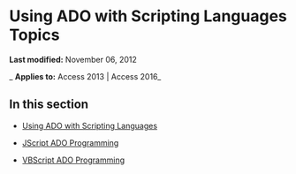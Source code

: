 
# Using ADO with Scripting Languages Topics

 **Last modified:** November 06, 2012

 _ **Applies to:** Access 2013 | Access 2016_

## In this section


- [Using ADO with Scripting Languages](2e163ffb-22fe-36f5-9960-8f6bcb148183.md)
    
- [JScript ADO Programming](2254f111-e6c2-1ad7-eb65-ee0550056d89.md)
    
- [VBScript ADO Programming](24be1c70-8813-ed98-c3e5-fb33a68e7b41.md)
    
